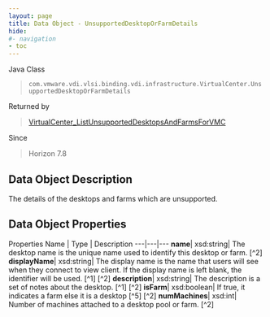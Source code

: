```yaml
---
layout: page
title: Data Object - UnsupportedDesktopOrFarmDetails
hide:
#- navigation
- toc
---
```






Java Class
> `com.vmware.vdi.vlsi.binding.vdi.infrastructure.VirtualCenter.UnsupportedDesktopOrFarmDetails`

Returned by
> [VirtualCenter_ListUnsupportedDesktopsAndFarmsForVMC](vdi.infrastructure.VirtualCenter.md#listUnsupportedDesktopsAndFarmsForVMC)

Since
> Horizon 7.8


## Data Object Description

The details of the desktops and farms which are unsupported.

## Data Object Properties
Properties
Name |  Type |  Description
---|---|---
**name**|  xsd:string|  The desktop name is the unique name used to identify this desktop or farm. [^2]
**displayName**|  xsd:string|  The display name is the name that users will see when they connect to view client. If the display name is left blank, the identifier will be used. [^1] [^2]
**description**|  xsd:string|  The description is a set of notes about the desktop. [^1] [^2]
**isFarm**|  xsd:boolean|  If true, it indicates a farm else it is a desktop [^5] [^2]
**numMachines**|  xsd:int|  Number of machines attached to a desktop pool or farm. [^2]


 
